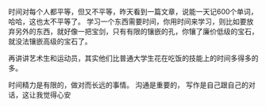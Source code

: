 时间对每个人都平等，但又不平等，昨天看到一篇文章，说能一天记600个单词，哈哈，这也太不平等了。
学习一个东西需要时间，你用时间来学习，则比如要放弃另外的东西，就好像一把宝剑，只有有限的镶嵌的孔，你镶了廉价低级的宝石，就没法镶嵌高级的宝石了。

再讲讲艺术生和运动员，其实他们比普通大学生花在吃饭的技能上的时间多得多的多。

时间精力是有限的，做对而长远的事情。
沟通是重要的，
写作是自己跟自己的对话，这让我觉得心安

